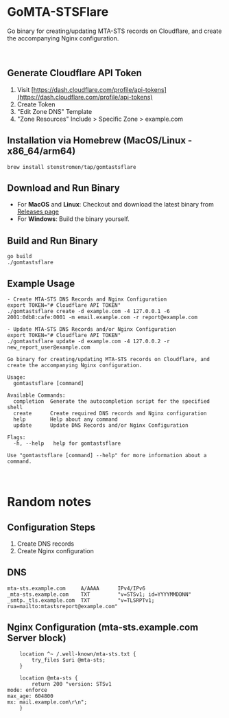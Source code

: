 # GoMTA-STSFlare

Go binary for creating/updating MTA-STS records on Cloudflare, and create the accompanying Nginx configuration.

<br>

## Generate Cloudflare API Token
1. Visit [https://dash.cloudflare.com/profile/api-tokens](https://dash.cloudflare.com/profile/api-tokens)
2. Create Token
3. "Edit Zone DNS" Template
4. "Zone Resources" Include > Specific Zone > example.com

## Installation via Homebrew (MacOS/Linux - x86_64/arm64)
```
brew install stenstromen/tap/gomtastsflare
```
## Download and Run Binary
* For **MacOS** and **Linux**: Checkout and download the latest binary from [Releases page](https://github.com/Stenstromen/gomtastsflare/releases/latest/)
* For **Windows**: Build the binary yourself.

## Build and Run Binary
```
go build
./gomtastsflare
```

## Example Usage
```
- Create MTA-STS DNS Records and Nginx Configuration
export TOKEN="# Cloudflare API TOKEN"
./gomtastsflare create -d example.com -4 127.0.0.1 -6 2001:0db8:cafe:0001 -m email.example.com -r report@example.com

- Update MTA-STS DNS Records and/or Nginx Configuration
export TOKEN="# Cloudflare API TOKEN"
./gomtastsflare update -d example.com -4 127.0.0.2 -r new_report_user@example.com

Go binary for creating/updating MTA-STS records on Cloudflare, and create the accompanying Nginx configuration.

Usage:
  gomtastsflare [command]

Available Commands:
  completion  Generate the autocompletion script for the specified shell
  create      Create required DNS records and Nginx configuration
  help        Help about any command
  update      Update DNS Records and/or Nginx Configuration

Flags:
  -h, --help   help for gomtastsflare

Use "gomtastsflare [command] --help" for more information about a command.
```

<br>

# Random notes 

## Configuration Steps
1. Create DNS records
2. Create Nginx configuration

## DNS
```
mta-sts.example.com     A/AAAA      IPv4/IPv6
_mta-sts.example.com    TXT     	"v=STSv1; id=YYYYMMDDNN"
_smtp._tls.example.com  TXT         "v=TLSRPTv1; rua=mailto:mtastsreport@example.com"
```
## Nginx Configuration (mta-sts.example.com Server block)
```
	location ^~ /.well-known/mta-sts.txt {
		try_files $uri @mta-sts;
	}

	location @mta-sts {
		return 200 "version: STSv1
mode: enforce
max_age: 604800
mx: mail.example.com\r\n";
	}
```